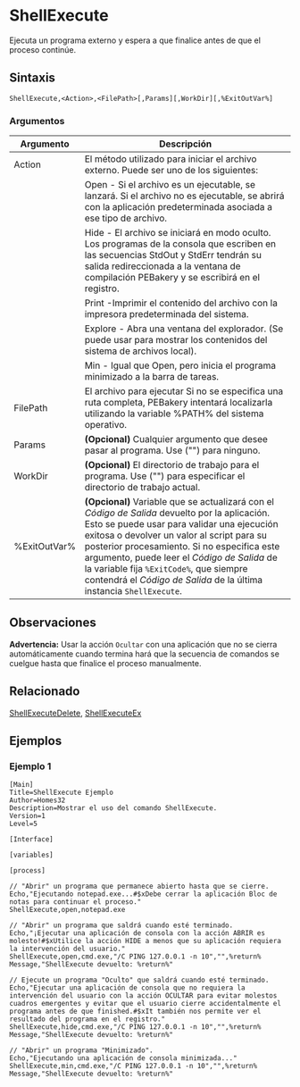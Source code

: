 # ShellExecute

Ejecuta un programa externo y espera a que finalice antes de que el proceso continúe.

## Sintaxis

```pebakery
ShellExecute,<Action>,<FilePath>[,Params][,WorkDir][,%ExitOutVar%]
```

### Argumentos

| Argumento | Descripción |
| --- | --- |
| Action | El método utilizado para iniciar el archivo externo. Puede ser uno de los siguientes: |
|| Open - Si el archivo es un ejecutable, se lanzará. Si el archivo no es ejecutable, se abrirá con la aplicación predeterminada asociada a ese tipo de archivo.  |
|| Hide - El archivo se iniciará en modo oculto. Los programas de la consola que escriben en las secuencias StdOut y StdErr tendrán su salida redireccionada a la ventana de compilación PEBakery y se escribirá en el registro. |
|| Print -Imprimir el contenido del archivo con la impresora predeterminada del sistema. |
|| Explore - Abra una ventana del explorador. (Se puede usar para mostrar los contenidos del sistema de archivos local). |
|| Min - Igual que Open, pero inicia el programa minimizado a la barra de tareas. |
| FilePath | El archivo para ejecutar Si no se especifica una ruta completa, PEBakery intentará localizarla utilizando la variable %PATH% del sistema operativo. |
| Params | **(Opcional)** Cualquier argumento que desee pasar al programa. Use ("") para ninguno. |
| WorkDir | **(Opcional)** El directorio de trabajo para el programa. Use ("") para especificar el directorio de trabajo actual. |
| %ExitOutVar% | **(Opcional)** Variable que se actualizará con el *Código de Salida* devuelto por la aplicación. Esto se puede usar para validar una ejecución exitosa o devolver un valor al script para su posterior procesamiento. Si no especifica este argumento, puede leer el *Código de Salida* de la variable fija `%ExitCode%`, que siempre contendrá el *Código de Salida* de la última instancia `ShellExecute`. |

## Observaciones

**Advertencia:** Usar la acción `Ocultar` con una aplicación que no se cierra automáticamente cuando termina hará que la secuencia de comandos se cuelgue hasta que finalice el proceso manualmente.

## Relacionado

[ShellExecuteDelete](./ShellExecuteDelete.md), [ShellExecuteEx](./ShellExecuteEx.md)

## Ejemplos

### Ejemplo 1

```pebakery
[Main]
Title=ShellExecute Ejemplo
Author=Homes32
Description=Mostrar el uso del comando ShellExecute.
Version=1
Level=5

[Interface]

[variables]

[process]

// "Abrir" un programa que permanece abierto hasta que se cierre.
Echo,"Ejecutando notepad.exe...#$xDebe cerrar la aplicación Bloc de notas para continuar el proceso."
ShellExecute,open,notepad.exe

// "Abrir" un programa que saldrá cuando esté terminado.
Echo,"¡Ejecutar una aplicación de consola con la acción ABRIR es molesto!#$xUtilice la acción HIDE a menos que su aplicación requiera la intervención del usuario."
ShellExecute,open,cmd.exe,"/C PING 127.0.0.1 -n 10","",%return%
Message,"ShellExecute devuelto: %return%"

// Ejecute un programa "Oculto" que saldrá cuando esté terminado.
Echo,"Ejecutar una aplicación de consola que no requiera la intervención del usuario con la acción OCULTAR para evitar molestos cuadros emergentes y evitar que el usuario cierre accidentalmente el programa antes de que finished.#$xIt también nos permite ver el resultado del programa en el registro."
ShellExecute,hide,cmd.exe,"/C PING 127.0.0.1 -n 10","",%return%
Message,"ShellExecute devuelto: %return%"

// "Abrir" un programa "Minimizado".
Echo,"Ejecutando una aplicación de consola minimizada..."
ShellExecute,min,cmd.exe,"/C PING 127.0.0.1 -n 10","",%return%
Message,"ShellExecute devuelto: %return%"
```
